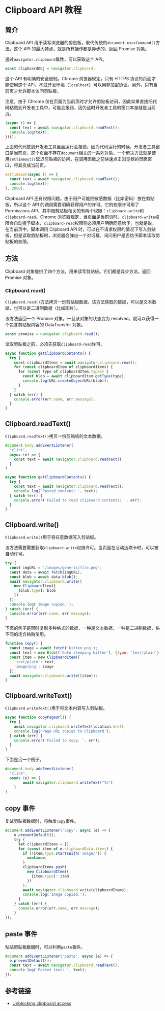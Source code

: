 # Clipboard API 教程

## 简介

Clipboard API 用于读写浏览器的剪贴板，取代传统的`document.execCommand()`方法。这个 API 的最大特点，就是所有操作都是异步的，返回 Promise 对象。

通过`navigator.clipboard`属性，可以获取这个 API。

```javascript
const clipboardObj = navigator.clipboard;
```

这个 API 有明确的安全限制。Chrome 浏览器规定，只有 HTTPS 协议的页面才能使用这个 API，不过开发环境（`localhost`）可以用非加密协议。另外，只有当前页才允许脚本访问剪贴板。

注意，由于 Chrome 仅在页面为当前页时才允许剪贴板访问，因此如果直接把代码粘贴到开发者工具中，可能会报错，因为这时开发者工具的窗口本身就是当前页。

```javascript
(async () => {
  const text = await navigator.clipboard.readText();
  console.log(text);
})();
```

上面的代码放到开发者工具里面运行会报错，因为代码运行的时候，开发者工具窗口是当前页，这个页面不存在`document`相关的一系列对象。一个解决方法就是使用`setTimeout()`延迟剪贴板的访问，在调用函数之前快速点击浏览器的页面窗口，将其变成当前页。

```javascript
setTimeout(async () => {
  const text = await navigator.clipboard.readText();
  console.log(text);
}, 2000);
```

Clipboard API 还有权限问题。由于用户可能把敏感数据（比如密码）放在剪贴板，所以这个 API 的调用需要明确获得用户的许可。它的权限许可用了 Permissions API，其中跟剪贴板相关的有两个权限：`clipboard-write`和`clipboard-read`。Chrome 浏览器规定，当页面是当前页时，`clipboard-write`权限会自动授予脚本，`clipboard-read`权限则必须用户明确同意给予。也就是说，在当前页中，脚本调用 Clipboard API 时，可以在不请求权限的情况下写入剪贴板，但是读取剪贴板时，浏览器会弹出一个对话框，询问用户是否给予脚本读取剪贴板的权限。

## 方法

Clipboard 对象提供了四个方法，用来读写剪贴板。它们都是异步方法，返回 Promise 对象。

### Clipboard.read()

`Clipboard.read()`方法拷贝一份剪贴板数据。该方法获取的数据，可以是文本数据，也可以是二进制数据（比如图片）。

该方法返回一个 Promise 对象。一旦该对象的状态变为 resolved，就可以获得一个包含剪贴板内容的 DataTransfer 对象。

```javascript
const promise = navigator.clipboard.read();
```

读取剪贴板之前，必须先获取`clipboard-read`许可。

```javascript
async function getClipboardContents() {
  try {
    const clipboardItems = await navigator.clipboard.read();
    for (const clipboardItem of clipboardItems) {
      for (const type of clipboardItem.types) {
        const blob = await clipboardItem.getType(type);
        console.log(URL.createObjectURL(blob));
      }
    }
  } catch (err) {
    console.error(err.name, err.message);
  }
}
```

## Clipboard.readText()

`Clipboard.readText()`拷贝一份剪贴板的文本数据。

```javascript
document.body.addEventListener(
  "click",
  async (e) => {
    const text = await navigator.clipboard.readText()
  }
)
```

```javascript
async function getClipboardContents() {
  try {
    const text = await navigator.clipboard.readText();
    console.log('Pasted content: ', text);
  } catch (err) {
    console.error('Failed to read clipboard contents: ', err);
  }
}
```

## Clipboard.write()

`Clipboard.write()`用于将任意数据写入剪贴板。

该方法需要需要获取`clipboard-write`权限许可。当页面在活动选项卡时，可以被自动许可。

```javascript
try {
  const imgURL = '/images/generic/file.png';
  const data = await fetch(imgURL);
  const blob = await data.blob();
  await navigator.clipboard.write([
    new ClipboardItem({
      [blob.type]: blob
    })
  ]);
  console.log('Image copied.');
} catch (err) {
  console.error(err.name, err.message);
}
```

下面的例子是同时复制多种格式的数据，一种是文本数据，一种是二进制数据，供不同的场合粘贴使用。

```javascript
function copy() {
  const image = await fetch('kitten.png');
  const text = new Blob(['Cute sleeping kitten'], {type: 'text/plain'});
  const item = new ClipboardItem({
    'text/plain': text,
    'image/png': image
  });
  await navigator.clipboard.write([item]);
}
```

## Clipboard.writeText()

`Clipboard.writeText()`用于将文本内容写入剪贴板。

```javascript
async function copyPageUrl() {
  try {
    await navigator.clipboard.writeText(location.href);
    console.log('Page URL copied to clipboard');
  } catch (err) {
    console.error('Failed to copy: ', err);
  }
}
```

下面是另一个例子。

```javascript
document.body.addEventListener(
  "click",
  async (e) => {
        await navigator.clipboard.writeText("Yo")
    }
)
```

## copy 事件

复试剪贴板数据时，将触发`copy`事件。

```javascript
document.addEventListener('copy', async (e) => {
    e.preventDefault();
    try {
      let clipboardItems = [];
      for (const item of e.clipboardData.items) {
        if (!item.type.startsWith('image/')) {
          continue;
        }
        clipboardItems.push(
          new ClipboardItem({
            [item.type]: item,
          })
        );
        await navigator.clipboard.write(clipboardItems);
        console.log('Image copied.');
      }
    } catch (err) {
      console.error(err.name, err.message);
    }
});
```

## paste 事件

粘贴剪贴板数据时，可以利用`paste`事件。

```javascript
document.addEventListener('paste', async (e) => {
  e.preventDefault();
  const text = await navigator.clipboard.readText();
  console.log('Pasted text: ', text);
});
```

## 参考链接

- [Unblocking clipboard access](https://web.dev/async-clipboard/)

